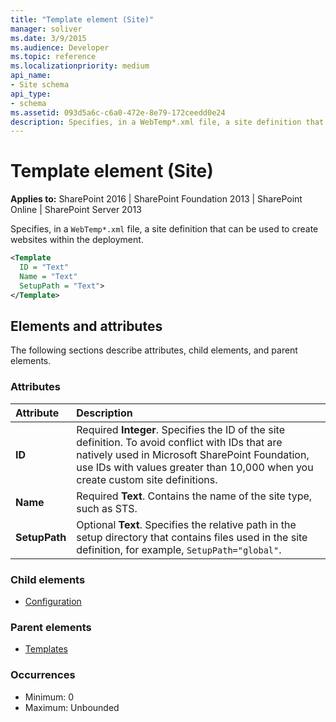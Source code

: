 ```yaml
---
title: "Template element (Site)"
manager: soliver
ms.date: 3/9/2015
ms.audience: Developer
ms.topic: reference
ms.localizationpriority: medium
api_name:
- Site schema
api_type:
- schema
ms.assetid: 093d5a6c-c6a0-472e-8e79-172ceedd0e24
description: Specifies, in a WebTemp*.xml file, a site definition that can be used to create websites within the deployment.
---
```


# Template element (Site)

**Applies to:** SharePoint 2016 | SharePoint Foundation 2013 | SharePoint Online | SharePoint Server 2013

Specifies, in a `WebTemp*.xml` file, a site definition that can be used to create websites within the deployment.

```XML
<Template
  ID = "Text"
  Name = "Text"
  SetupPath = "Text">
</Template>
```

## Elements and attributes

The following sections describe attributes, child elements, and parent elements.

### Attributes

|**Attribute**|**Description**|
|:-----|:-----|
|**ID** <br/> |Required **Integer**. Specifies the ID of the site definition. To avoid conflict with IDs that are natively used in Microsoft SharePoint Foundation, use IDs with values greater than 10,000 when you create custom site definitions.  <br/> |
|**Name** <br/> |Required **Text**. Contains the name of the site type, such as STS.  <br/> |
|**SetupPath** <br/> |Optional **Text**. Specifies the relative path in the setup directory that contains files used in the site definition, for example,  `SetupPath="global"`.  <br/> |

### Child elements

- [Configuration](configuration-element-site.md)

### Parent elements

- [Templates](templates-element-site.md)

### Occurrences

- Minimum: 0
- Maximum: Unbounded

<br/>
